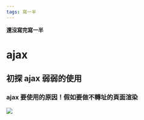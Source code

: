 ```yaml
---
tags: 寫一半
---
```


**還沒寫完寫一半**

# ajax
## 初探 ajax 弱弱的使用
### ajax 要使用的原因！假如要做不轉址的頁面渲染

![](https://i.imgur.com/XpnIz4L.png)
